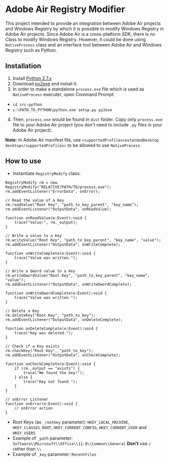 # Adobe Air Registry Modifier

This project intended to provide an integration between Adobe Air projects and Windows Registry by which it is possible to modify Windows Registry in Adobe Air projects. Since Adobe Air is a cross-platform SDK, there is no Class to modify Windows Registry. However, it could be done using `NativeProcess` class and an interface tool between Adobe Air and Windows Registry such as Python.

## Installation

1. Install [Python 2.7.x](https://www.python.org/downloads/)
2. Download [py2exe](http://sourceforge.net/projects/py2exe/files/py2exe/0.6.9/py2exe-0.6.9.win32-py2.7.exe/download) and install it.
3. In order to make a standalone `process.exe` file which is used as `NativeProcess` executer, open Command Prompt:
  * `cd src-python`
  * `c:\PATH_TO_PYTHON\python.exe setup.py py2exe`
4. Then, `process.exe` would be found in `dist` folder. Copy only `process.exe` file to your Adobe Air project (you don't need to include `.py` files in your Adobe Air project).

**Note:** In Adobe Air manifest file, use `<supportedProfiles>extendedDesktop desktop</supportedProfiles>` to be allowed to use `NativeProcess`.

## How to use

+ Instantiate `RegistryModify` class:

```actionscript3
RegistryModify rm = new RegistryModify("RELATIVE/PATH/TO/process.exe");
rm.addEventListener("ErrorData", onError);

// Read the value of a Key
rm.readValue("Root Key", "path_to_key_parent", "key_name");
rm.addEventListener("OutputData", onReadValue);

function onReadValue(e:Event):void {
    trace("Value:", rm._output);
}

// Write a value to a Key
rm.writeValue("Root Key", "path_to_key_parent", "key_name", "value");
rm.addEventListener("OutputData", onWriteComplete);

function onWriteComplete(e:Event):void {
    trace("Value was written.");
}

// Write a dword value to a Key
rm.writeDwordValue("Root Key", "path_to_key_parent", "key_name", "value");
rm.addEventListener("OutputData", onWriteDwordComplete);

function onWriteDwordComplete(e:Event):void {
    trace("Value was written.");
}

// Delete a Key
rm.deleteKey("Root Key", "path_to_key");
rm.addEventListener("OutputData", onDeleteComplete);

function onDeleteComplete(e:Event):void {
    trace("Key was deleted.");
}

// Check if a Key exists
rm.checkKey("Root Key", "path_to_key");
rm.addEventListener("OutputData", onCheckComplete);

function onCheckComplete(e:Event):void {
    if (rm._output == "exists") {
        trace("We found the key!");
    } else {
        trace("Key not found.");
    }
}

// onError Listener
function onError(e:Event):void {
    // onError action
}
```

+ Root Keys (as `_rootkey` parameter): `HKEY_LOCAL_MACHINE`, `HKEY_CLASSES_ROOT`, `HKEY_CURRENT_CONFIG`, `HKEY_CURRENT_USER` and `HKEY_USERS`
+ Example of `_path` parameter: `Software\\Microsoft\\Office\\11.0\\Common\\General` **Don't** use `/` rather than `\\`
+ Example of `_key` parameter: `RecentFiles`
